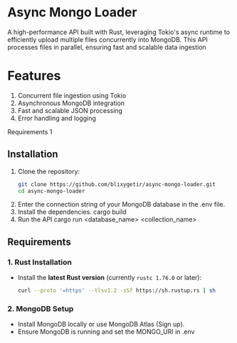 # Async Mongo Loader
A high-performance API built with Rust, leveraging Tokio's async runtime to efficiently upload multiple files concurrently into MongoDB. This API processes files in parallel, ensuring fast and scalable data ingestion

# Features
1. Concurrent file ingestion using Tokio  
2. Asynchronous MongoDB integration  
3. Fast and scalable JSON processing  
4. Error handling and logging  

Requirements
1

## Installation 
1. Clone the repository:
   ```sh
   git clone https://github.com/blixygetir/async-mongo-loader.git
   cd async-mongo-loader
2. Enter the connection string of your MongoDB database in the .env file.
3.  Install the dependencies.
      cargo build
4. Run the API
   cargo run <database_name> <collection_name>

## Requirements

### 1. Rust Installation
- Install the **latest Rust version** (currently `rustc 1.76.0` or later):
  ```sh
  curl --proto '=https' --tlsv1.2 -sSf https://sh.rustup.rs | sh
### 2. MongoDB Setup 
- Install MongoDB locally or use MongoDB Atlas (Sign up).
- Ensure MongoDB is running and set the MONGO_URI in .env
